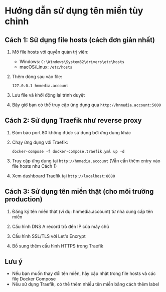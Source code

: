 # Hướng dẫn sử dụng tên miền tùy chỉnh

## Cách 1: Sử dụng file hosts (cách đơn giản nhất)

1. Mở file hosts với quyền quản trị viên:
   - Windows: `C:\Windows\System32\drivers\etc\hosts`
   - macOS/Linux: `/etc/hosts`

2. Thêm dòng sau vào file:
   ```
   127.0.0.1 hnmedia.account
   ```

3. Lưu file và khởi động lại trình duyệt

4. Bây giờ bạn có thể truy cập ứng dụng qua `http://hnmedia.account:5000`

## Cách 2: Sử dụng Traefik như reverse proxy

1. Đảm bảo port 80 không được sử dụng bởi ứng dụng khác

2. Chạy ứng dụng với Traefik:
   ```
   docker-compose -f docker-compose.traefik.yml up -d
   ```

3. Truy cập ứng dụng tại `http://hnmedia.account`
   (Vẫn cần thêm entry vào file hosts như Cách 1)

4. Xem dashboard Traefik tại `http://localhost:8080`

## Cách 3: Sử dụng tên miền thật (cho môi trường production)

1. Đăng ký tên miền thật (ví dụ: hnmedia.account) từ nhà cung cấp tên miền

2. Cấu hình DNS A record trỏ đến IP của máy chủ

3. Cấu hình SSL/TLS với Let's Encrypt

4. Bổ sung thêm cấu hình HTTPS trong Traefik

## Lưu ý

- Nếu bạn muốn thay đổi tên miền, hãy cập nhật trong file hosts và các file Docker Compose
- Nếu sử dụng Traefik, có thể thêm nhiều tên miền bằng cách thêm label 